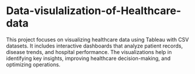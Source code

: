 # Data-visulalization-of-Healthcare-data
This project focuses on visualizing healthcare data using Tableau with CSV datasets. It includes interactive dashboards that analyze patient records, disease trends, and hospital performance. The visualizations help in identifying key insights, improving healthcare decision-making, and optimizing operations.
